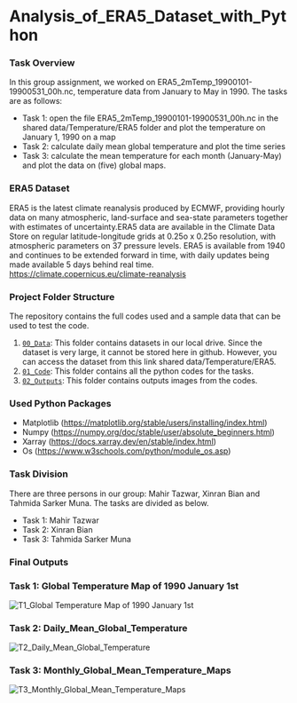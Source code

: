 # Analysis_of_ERA5_Dataset_with_Python

### Task Overview
In this group assignment, we worked on ERA5_2mTemp_19900101-19900531_00h.nc, temperature data from January to May in 1990. The tasks are as follows:

* Task 1: open the file ERA5_2mTemp_19900101-19900531_00h.nc in the shared data/Temperature/ERA5 folder and plot the temperature on January 1, 1990 on a map
* Task 2: calculate daily mean global temperature and plot the time series
* Task 3: calculate the mean temperature for each month (January-May) and plot the data on (five) global maps.

### ERA5 Dataset
ERA5 is the latest climate reanalysis produced by ECMWF, providing hourly data on many atmospheric, land-surface and sea-state parameters together with estimates of uncertainty.ERA5 data are available in the Climate Data Store on regular latitude-longitude grids at 0.25o x 0.25o resolution, with atmospheric parameters on 37 pressure levels. ERA5 is available from 1940 and continues to be extended forward in time, with daily updates being made available 5 days behind real time. https://climate.copernicus.eu/climate-reanalysis 

### Project Folder Structure
The repository contains the full codes used and a sample data that can be used to test the code.

1) [`00_Data`](./media/examples/): This folder contains datasets in our local drive. Since the dataset is very large, it cannot be stored here in github. However, you can access the dataset from this link shared data/Temperature/ERA5.
2) [`01_Code`](./media/examples/): This folder contains all the python codes for the tasks.
1) [`02_Outputs`](./scripts): This folder contains outputs images from the codes.

### Used Python Packages
* Matplotlib (https://matplotlib.org/stable/users/installing/index.html)
* Numpy (https://numpy.org/doc/stable/user/absolute_beginners.html)
* Xarray (https://docs.xarray.dev/en/stable/index.html)
* Os (https://www.w3schools.com/python/module_os.asp)

### Task Division
There are three persons in our group: Mahir Tazwar, Xinran Bian and Tahmida Sarker Muna. The tasks are divided as below.<br>

- Task 1: Mahir Tazwar  
- Task 2: Xinran Bian  
- Task 3: Tahmida Sarker Muna

### Final Outputs
### Task 1: Global Temperature Map of 1990 January 1st
![T1_Global Temperature Map of 1990 January 1st](https://github.com/Tjmahir20/Analysis_of_ERA5_Dataset_with_Python/assets/126650557/0532cb56-435e-4959-8461-1473047bbe2f)

### Task 2: Daily_Mean_Global_Temperature
![T2_Daily_Mean_Global_Temperature](https://github.com/Tjmahir20/Analysis_of_ERA5_Dataset_with_Python/assets/126650557/a032e3a5-35f5-4b0b-9d6b-f008e03019aa)

### Task 3: Monthly_Global_Mean_Temperature_Maps
![T3_Monthly_Global_Mean_Temperature_Maps](https://github.com/Tjmahir20/Analysis_of_ERA5_Dataset_with_Python/assets/126650557/7feb800c-8bfe-449c-b4ae-6bbc8311bacd)
